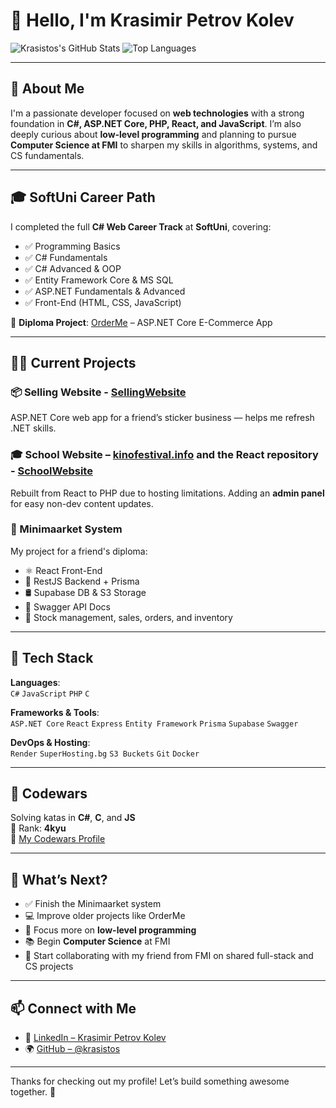 # 👋 Hello, I'm Krasimir Petrov Kolev

![Krasistos's GitHub Stats](https://github-readme-stats.vercel.app/api?username=krasistos&show_icons=true&count_private=true&hide_title=true&hide=prs&theme=radical)
![Top Languages](https://github-readme-stats.vercel.app/api/top-langs/?username=krasistos&langs_count=10&hide=html&theme=radical)

---

## 🧠 About Me

I'm a passionate developer focused on **web technologies** with a strong foundation in **C#, ASP.NET Core, PHP, React, and JavaScript**. I’m also deeply curious about **low-level programming** and planning to pursue **Computer Science at FMI** to sharpen my skills in algorithms, systems, and CS fundamentals.

---

## 🎓 SoftUni Career Path

I completed the full **C# Web Career Track** at **SoftUni**, covering:

- ✅ Programming Basics
- ✅ C# Fundamentals
- ✅ C# Advanced & OOP
- ✅ Entity Framework Core & MS SQL
- ✅ ASP.NET Fundamentals & Advanced
- ✅ Front-End (HTML, CSS, JavaScript)

📌 **Diploma Project**: [OrderMe](https://github.com/Krasistos/OrderMe) – ASP.NET Core E-Commerce App  

---

## 🧑‍💻 Current Projects

### 📦 Selling Website - [SellingWebsite](https://github.com/Krasistos/SellingWebsite)
ASP.NET Core web app for a friend’s sticker business — helps me refresh .NET skills.

### 🎓 School Website – [kinofestival.info](http://kinofestival.info)  and the React repository - [SchoolWebsite](https://github.com/Krasistos/SchoolWebsite)
Rebuilt from React to PHP due to hosting limitations. Adding an **admin panel** for easy non-dev content updates.

### 🏪 Minimaarket System  
My project for a friend's diploma:
- ⚛️ React Front-End  
- 🚀 RestJS Backend + Prisma  
- 🛢️ Supabase DB & S3 Storage  
- 📑 Swagger API Docs  
- 🛒 Stock management, sales, orders, and inventory

---

## 💼 Tech Stack

**Languages**:  
`C#` `JavaScript` `PHP` `C`

**Frameworks & Tools**:  
`ASP.NET Core` `React` `Express` `Entity Framework` `Prisma` `Supabase` `Swagger`

**DevOps & Hosting**:  
`Render` `SuperHosting.bg` `S3 Buckets` `Git` `Docker`

---

## 🧪 Codewars

Solving katas in **C#**, **C**, and **JS**  
🥋 Rank: **4kyu**  
🔗 [My Codewars Profile](https://www.codewars.com/users/krasistos)

---

## 🎯 What’s Next?

- ✅ Finish the Minimaarket system
- 💻 Improve older projects like OrderMe
- 🧠 Focus more on **low-level programming**
- 📚 Begin **Computer Science** at FMI
- 🤝 Start collaborating with my friend from FMI on shared full-stack and CS projects

---

## 📫 Connect with Me

- 💼 [LinkedIn – Krasimir Petrov Kolev](https://www.linkedin.com/in/krasimir-kolev-55a65a27b/)
- 🌍 [GitHub – @krasistos](https://github.com/krasistos)

---

Thanks for checking out my profile! Let’s build something awesome together. 🚀
